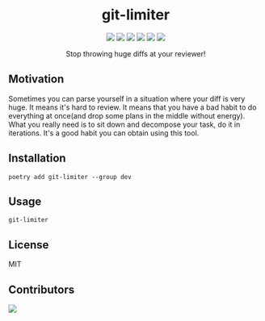 
<h1 align="center">
 git-limiter
</h1>

<p align="center">

  <img src="https://img.shields.io/badge/python-3.8-blue.svg">
<img src="https://img.shields.io/badge/code%20style-black-000000.svg">
<img src="https://codecov.io/gh/skonik/git-limiter/branch/main/graph/badge.svg?token=3IAOQBZRC0">
<img src="https://github.com/skonik/git-limiter/actions/workflows/test.yml/badge.svg">
<img src="https://img.shields.io/badge/License-MIT-yellow.svg">
<img src="https://img.shields.io/badge/pre--commit-enabled-green">

</p>


<p align="center">
  Stop throwing huge diffs at your reviewer!


</p>



## Motivation
Sometimes you can parse yourself in a situation where your diff is very huge.
It means it's hard to review. It means that you have a bad habit to do everything at once(and drop some plans in the middle without energy).
What you really need is to sit down and decompose your task, do it in iterations. It's a good habit you can obtain using this tool. 

## Installation

```console
poetry add git-limiter --group dev
```

## Usage

```console
git-limiter
```


## License
MIT

## Contributors

<a href="https://github.com/skonik/git-limiter/graphs/contributors">
  <img src="https://contrib.rocks/image?repo=skonik/git-limiter" />
</a>

